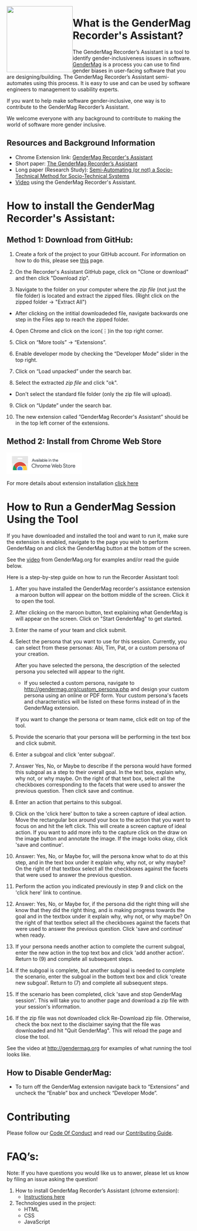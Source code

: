 <a href="http://gendermag.org" title="Gendermag" >
    <img src="http://gendermag.org/images/rsz_profile_pic.png" 
    width="180" height="180" style="margin-top: 10px;" align="left">
  </a>

# What is the GenderMag Recorder's Assistant?

The GenderMag Recorder’s Assistant is a tool to identify gender-inclusiveness 
issues in software. [GenderMag](http://gendermag.org/) is a process you can use 
to find gender biases in user-facing software that you are designing/building. 
The GenderMag Recorder’s Assistant semi-automates using this process. It is easy
to use and can be used by software engineers to management to usability experts.

If you want to help make software gender-inclusive, one way is to contribute to 
the GenderMag Recorder’s Assistant. 

We welcome everyone with any background to contribute to making the world of 
software more gender inclusive.
<a name="install">
    
## Resources and Background Information

* Chrome Extension link: [GenderMag Recorder's Assistant](https://chrome.google.com/webstore/detail/gendermag-recorders-assis/efacfbjnfhfaplaglplaljdleimiiflf?hl=en)
* Short paper: [The GenderMag Recorder’s Assistant](https://ieeexplore.ieee.org/document/8506505) 
* Long paper (Research Study): [Semi-Automating (or not) a Socio-Technical Method for Socio-Technical Systems](https://ieeexplore.ieee.org/document/8506514)
* [Video](http://gendermag.org) using the GenderMag Recorder's Assistant.

# How to install the GenderMag Recorder's Assistant:</a>

## Method 1: Download from GitHub: 

1) Create a fork of the project to your GitHub account. 
    For information on how to do this, please see
     [this](https://help.github.com/en/articles/fork-a-repo) page.

2) On the Recorder's Assistant GitHub page, click on "Clone or 
download" and then click "Download zip".

3) Navigate to the folder on your computer where the *zip file* (not just the file folder) is
located and extract the zipped files. (Right click on the zipped
 folder -> "Extract All")
 * After clicking on the intitial downloadeded file, navigate backwards one step in the Files app to reach the zipped folder. 
    
4) Open Chrome and click on the icon(⋮)in the top right corner.
    
5) Click on “More tools” -> “Extensions”.
    
6) Enable developer mode by checking the “Developer Mode” slider in the top right.
    
7) Click on “Load unpacked” under the search bar.
    
8) Select the extracted *zip file* and click "ok". 
* Don't select the standard file folder (only the zip file will upload).

9) Click on “Update” under the search bar.
    
10) The new extension called ”GenderMag Recorder's Assistant” should be in the 
top left corner of the extensions.

## Method 2: Install from Chrome Web Store
<a href="https://chrome.google.com/webstore/detail/gendermag-recorders-assis/efacfbjnfhfaplaglplaljdleimiiflf?hl=en" target="_blank" title=" GenderMag Recorder's Assistant" >
    <img src="images/ico-chrome.png"  >
  </a> 
  
  For more details about extension installation [click here](https://support.google.com/chrome_webstore/answer/2664769?hl=en)


# How to Run a GenderMag Session Using the Tool
If you have downloaded and installed the tool and want to run it,
make sure the extension is enabled, navigate to the page you wish to perform 
GenderMag on and click the GenderMag button at the bottom of the screen. 

See the [video](http://gendermag.org/genderMag.html) from GenderMag.org for examples 
and/or read the guide below.

Here is a step-by-step guide on how to run the Recorder Assistant tool: 

   1) After you have installed the GenderMag recorder's assistance extension a 
   maroon button will appear on the bottom middle of the screen. Click it to 
   open the tool.
      
   2) After clicking on the maroon button, text explaining what GenderMag is 
   will appear on the screen. Click on "Start GenderMag" to get started.
      
   3) Enter the name of your team and click submit.
   
   4) Select the persona that you want to use for this session. 
      Currently, you can select from these personas: Abi, Tim, Pat, or a custom persona of your creation.
      
      After you have selected the persona, the description of the selected 
      persona you selected will appear to the right.
      
      * If you selected a custom persona, navigate to http://gendermag.org/custom_persona.php and design your custom persona using an online or PDF form. Your custom persona's facets and characteristics will be listed on these forms instead of in the GenderMag extension.

      If you want to change the persona or team name, click edit on top of the 
      tool.
   
   5) Provide the scenario that your persona will be performing in the text box 
   and click submit.
    
   6) Enter a subgoal and click 'enter subgoal'. 
   
   7) Answer Yes, No, or Maybe to describe if the persona would have formed this
    subgoal as a step to their overall goal. In the text box, explain 
    why, why not, or why maybe. On the right of that text box, select all the 
    checkboxes corresponding to the facets that were used to answer the previous
    question. Then click save and continue.
    
   8) Enter an action that pertains to this subgoal. 
   
   9) Click on the 'click here' button to take a screen capture of ideal action. 
   Move the rectangular box around your box to the action that you want to focus 
   on and hit the left click. This will create a screen capture of ideal action. 
   If you want to add more info to the capture click on the draw on the image 
   button and annotate the image. If the image looks okay, click 'save and 
   continue'.

   10) Answer: Yes, No, or Maybe for, will the persona know what to do at this 
   step, and in the text box under it explain why, why not, or why maybe? On 
   the right of that textbox select all the checkboxes against the facets that 
   were used to answer the previous question.

   11) Perform the action you indicated previously in step 9 and click on the 
   'click here' link to continue.
   
   12) Answer: Yes, No, or Maybe for, if the persona did the right thing will 
   she know that they did the right thing, and is making progress towards the 
   goal and in the textbox under it explain why, why not, or why maybe? On the 
   right of that textbox select all the checkboxes against the facets that were
   used to answer the previous question. Click 'save and continue' when ready.
       
   13) If your persona needs another action to complete the current subgoal, 
   enter the new action in the top text box and click 'add another action'. 
   Return to (9) and complete all subsequent steps.
   
   14) If the subgoal is complete, but another subgoal is needed to complete 
   the scenario, enter the subgoal in the bottom text box and click 'create new 
   subgoal'. Return to (7) and complete all subsequent steps. 
    
   15) If the scenario has been completed, click 'save and stop GenderMag 
   session'. This will take you to another page and download a zip file with 
   your session's information.
   
   16) If the zip file was not downloaded click Re-Download zip file. Otherwise,
    check the box next to the disclaimer saying that the file was downloaded and
    hit "Quit GenderMag". This will reload the page and close the tool.

See the video at http://gendermag.org for examples of what running the tool 
looks like.

## How to Disable GenderMag:
* To turn off the GenderMag extension navigate back to “Extensions” and uncheck 
the “Enable” box and uncheck “Developer Mode”.

# Contributing

Please follow our 
[Code Of Conduct](https://github.com/mendezc1/GenderMagRecordersAssistant/blob/master/Code_of_Conduct.md) and read our [Contributing Guide](https://github.com/mendezc1/GenderMagRecordersAssistant/blob/master/Contributing.MD).


# FAQ’s:
Note: If you have questions you would like us to answer, please let us know by filing an issue asking the question!
<ol>
  <li>How to install  GenderMag Recorder’s Assistant (chrome extension):
    <ul>
      <li><a href="#install">Instructions here</a></li>
    </ul></li>
     <li>Technologies used in the project:
     <ul>
      <li>HTML</li>
      <li>CSS</li>
      <li>JavaScript</li>
     </ul>
  </li>
</ol>
